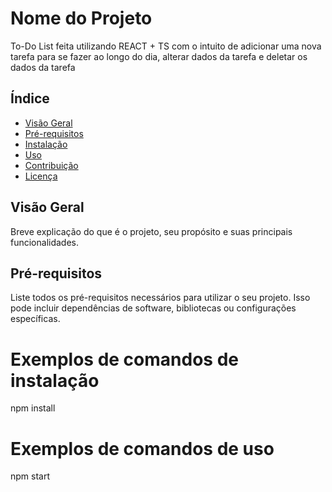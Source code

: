 # Nome do Projeto

To-Do List feita utilizando REACT + TS com o intuito de adicionar uma nova tarefa para se fazer ao longo do dia, alterar dados da tarefa e deletar os dados da tarefa

## Índice

- [Visão Geral](#visão-geral)
- [Pré-requisitos](#pré-requisitos)
- [Instalação](#instalação)
- [Uso](#uso)
- [Contribuição](#contribuição)
- [Licença](#licença)

## Visão Geral

Breve explicação do que é o projeto, seu propósito e suas principais funcionalidades.

## Pré-requisitos

Liste todos os pré-requisitos necessários para utilizar o seu projeto. Isso pode incluir dependências de software, bibliotecas ou configurações específicas.


# Exemplos de comandos de instalação
npm install

# Exemplos de comandos de uso
npm start





